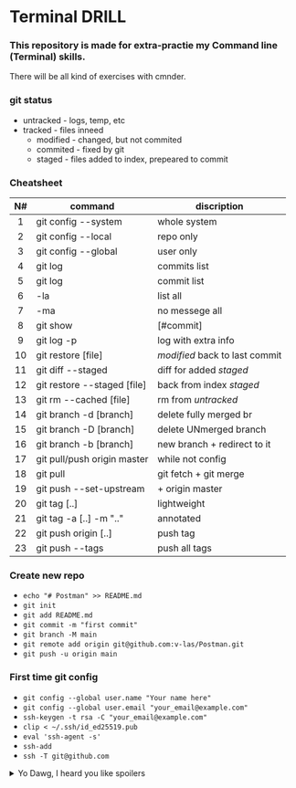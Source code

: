 # Terminal DRILL

### This repository is made for extra-practie my Command line (Terminal) skills.
There will be all kind of exercises with cmnder.

### git status
- untracked - logs, temp, etc
- tracked - files inneed
  - modified - changed, but not commited
  - commited - fixed by git
  - staged - files added to index, prepeared to commit

### Cheatsheet
N# | command | discription
:---:| --- | ---
1 | git config --system | whole system
2 | git config --local | repo only
3 | git config --global | user only
4 | git log | commits list
5 | git log | commit list
6 | -la | list all 
7 | -ma | no messege all
8 | git show | [#commit]
9 | git log -p | log with extra info
10 | git restore [file] | *modified* back to last commit
11 | git diff --staged | diff for added *staged*
12 | git restore --staged [file] | back from index *staged*
13 | git rm --cached [file] | rm from *untracked*
14 | git branch -d [branch] | delete fully merged br
15 | git branch -D [branch] | delete UNmerged branch
16 | git branch -b [branch] | new branch + redirect to it
17 | git pull/push origin master | while not config
18 | git pull | git fetch + git merge
19 | git push --set-upstream | + origin master
20 | git tag [..] | lightweight
21 | git tag -a [..] -m ".." | annotated
22 | git push origin [..] | push tag
23 | git push --tags | push all tags

### Create new repo
- `echo "# Postman" >> README.md`
- `git init`
- `git add README.md`
- `git commit -m "first commit"`
- `git branch -M main`
- `git remote add origin git@github.com:v-las/Postman.git`
- `git push -u origin main`

### First time git config
- `git config --global user.name "Your name here"`
- `git config --global user.email "your_email@example.com"`
- `ssh-keygen -t rsa -C "your_email@example.com"`
- `clip < ~/.ssh/id_ed25519.pub`
- `eval 'ssh-agent -s'`
- `ssh-add`
- `ssh -T git@github.com`

<details>
<summary>Yo Dawg, I heard you like spoilers</summary>
  <details>
  <summary>So I put a spoiler on your spoiler</summary>
    <details>
    <summary>So you can drive while</summary>
    Snape kills Dumledore
      
      Aaahh! You know this joke already, I'm so proud of you!~
<img src="https://marriednetworth.com/wp-content/uploads/2018/05/xzibit_2466.jpeg" alt="Snoop Dogg" width="70%" height="70%">
  </details>
</details>
